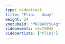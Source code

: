 ```yaml
---
type: videotrack
title: "Plini - Away"
weight: 24
youtubeId: "fK7BARr5U4g"
videoevents: vevt0048
videoartists: ["Plini"]
---
```

